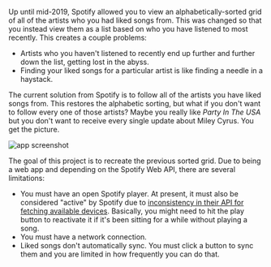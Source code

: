 Up until mid-2019, Spotify allowed you to view an alphabetically-sorted grid of all of the artists who you had liked songs from. This was changed so that you instead view them as a list based on who you have listened to most recently. This creates a couple problems:

-   Artists who you haven't listened to recently end up further and further down the list, getting lost in the abyss.
-   Finding your liked songs for a particular artist is like finding a needle in a haystack.

The current solution from Spotify is to follow all of the artists you have liked songs from. This restores the alphabetic sorting, but what if you don't want to follow every one of those artists? Maybe you really like *Party In The USA* but you don't want to receive every single update about Miley Cyrus. You get the picture.

![app screenshot](https://user-images.githubusercontent.com/13897419/72052801-d1395c00-3293-11ea-89e5-1dd4b3bc5f2b.png "App screenshot")

The goal of this project is to recreate the previous sorted grid. Due to being a web app and depending on the Spotify Web API, there are several limitations:

-   You must have an open Spotify player. At present, it must also be considered "active" by Spotify due to [inconsistency in their API for fetching available devices](https://github.com/spotify/web-api/issues/1423). Basically, you might need to hit the play button to reactivate it if it's been sitting for a while without playing a song.
-   You must have a network connection.
-   Liked songs don't automatically sync. You must click a button to sync them and you are limited in how frequently you can do that.